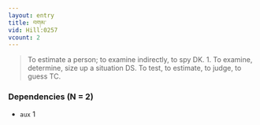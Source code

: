 ```yaml
---
layout: entry
title: བགམ་
vid: Hill:0257
vcount: 2
---
```

> To estimate a person; to examine indirectly, to spy DK\. 1\. To examine, determine, size up a situation DS\. To test, to estimate, to judge, to guess TC\.


### Dependencies (N = 2)
* `aux` 1
